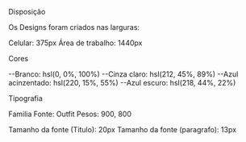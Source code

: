Disposição

Os Designs foram criados nas larguras:

Celular: 375px
Área de trabalho: 1440px

Cores

--Branco: hsl(0, 0%, 100%)
--Cinza claro: hsl(212, 45%, 89%)
--Azul acinzentado: hsl(220, 15%, 55%)
--Azul escuro: hsl(218, 44%, 22%)

Tipografia

Familia Fonte: Outfit
Pesos: 900, 800

Tamanho da fonte (Titulo): 20px
Tamanho da fonte (paragrafo): 13px